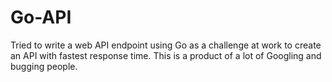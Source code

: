 # Go-API
Tried to write a web API endpoint using Go as a challenge at work to create an API with fastest response time. This is a product of a lot of Googling and bugging people.
